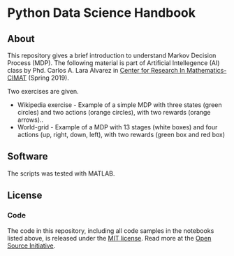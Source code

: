 # Python Data Science Handbook

## About

This repository gives a brief introduction to understand Markov Decision Process (MDP). The following material is part of Artificial Intellegence (AI) class by Phd. Carlos A. Lara Álvarez in [Center for Research In Mathematics-CIMAT](https://www.cimat.mx/) (Spring 2019).

Two exercises are given.
* Wikipedia exercise - Example of a simple MDP with three states (green circles) and two actions (orange circles), with two rewards (orange arrows)..
* World-grid - Example of a MDP with 13 stages (white boxes) and four actions (up, right, down, left), with two rewards (green box and red box)


## Software

The scripts was tested with MATLAB.



## License

### Code
The code in this repository, including all code samples in the notebooks listed above, is released under the [MIT license](LICENSE-CODE). Read more at the [Open Source Initiative](https://opensource.org/licenses/MIT).
